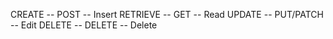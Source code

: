 CREATE -- POST -- Insert
RETRIEVE -- GET -- Read
UPDATE -- PUT/PATCH -- Edit
DELETE -- DELETE -- Delete

